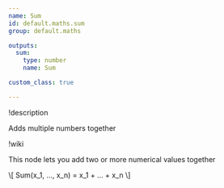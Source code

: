 ```yaml
---
name: Sum
id: default.maths.sum
group: default.maths

outputs:
  sum:
    type: number
    name: Sum

custom_class: true

---
```


!description

Adds multiple numbers together

!wiki

This node lets you add two or more numerical values together

\\[ Sum(x_1, ..., x_n) = x_1 + ... + x_n \\]
